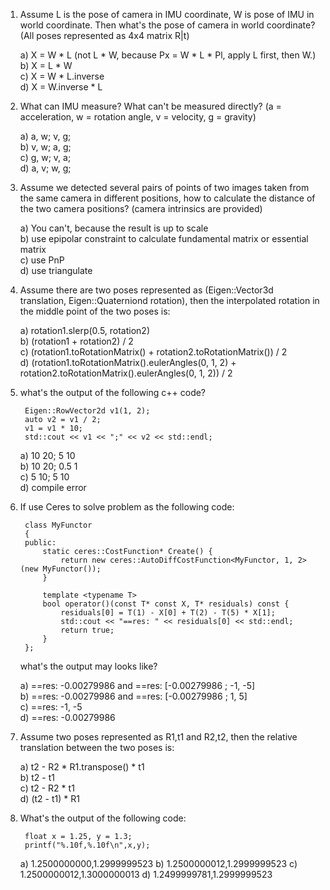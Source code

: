 1. Assume L is the pose of camera in IMU coordinate, W is pose of IMU in world coordinate. 
Then what's the pose of camera in world coordinate? (All poses represented as 4x4 matrix R|t)

    a) X = W * L (not L * W, because Px = W * L * Pl, apply L first, then W.)  
    b) X = L * W  
    c) X = W * L.inverse  
    d) X = W.inverse * L  

2. What can IMU measure? What can't be measured directly? (a = acceleration, w = rotation angle, v = velocity, g = gravity)

    a) a, w; v, g;  
    b) v, w; a, g;  
    c) g, w; v, a;  
    d) a, v; w, g;  

3. Assume we detected several pairs of points of two images taken from the same camera in different positions, how to calculate the distance of the two camera positions? (camera intrinsics are provided)

    a) You can't, because the result is up to scale  
    b) use epipolar constraint to calculate fundamental matrix or essential matrix   
    c) use PnP  
    d) use triangulate  
    
4. Assume there are two poses represented as (Eigen::Vector3d translation, Eigen::Quaterniond rotation), then the interpolated rotation in the middle point of the two poses is:

    a) rotation1.slerp(0.5, rotation2)  
    b) (rotation1 + rotation2) / 2  
    c) (rotation1.toRotationMatrix() + rotation2.toRotationMatrix()) / 2  
    d) (rotation1.toRotationMatrix().eulerAngles(0, 1, 2) + rotation2.toRotationMatrix().eulerAngles(0, 1, 2)) / 2  
    
5. what's the output of the following c++ code?

        Eigen::RowVector2d v1(1, 2);
        auto v2 = v1 / 2;
        v1 = v1 * 10;
        std::cout << v1 << ";" << v2 << std::endl;
        
    a) 10 20;  5 10  
    b) 10 20;  0.5 1  
    c)  5 10;  5 10  
    d) compile error  

6. If use Ceres to solve problem as the following code: 
    
        class MyFunctor
        {
        public:
            static ceres::CostFunction* Create() {
                return new ceres::AutoDiffCostFunction<MyFunctor, 1, 2>(new MyFunctor());
            }

            template <typename T>
            bool operator()(const T* const X, T* residuals) const {
                residuals[0] = T(1) - X[0] + T(2) - T(5) * X[1];
                std::cout << "==res: " << residuals[0] << std::endl;
                return true;
            }
        };
    what's the output may looks like?
    
    a) ==res: -0.00279986 and ==res: [-0.00279986 ; -1, -5]  
    b) ==res: -0.00279986 and ==res: [-0.00279986 ; 1, 5]  
    c) ==res: -1, -5  
    d) ==res: -0.00279986  

7. Assume two poses represented as R1,t1 and R2,t2, then the relative translation between the two poses is:

    a) t2 - R2 * R1.transpose() * t1  
    b) t2 - t1  
    c) t2 - R2 * t1  
    d) (t2 - t1) * R1  
    
8. What's the output of the following code:

        float x = 1.25, y = 1.3;
        printf("%.10f,%.10f\n",x,y);
    
    a) 1.2500000000,1.2999999523
    b) 1.2500000012,1.2999999523
    c) 1.2500000012,1.3000000013
    d) 1.2499999781,1.2999999523
    
